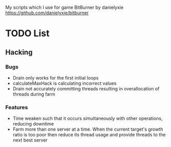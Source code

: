 My scripts which I use for game BitBurner by danielyxie https://github.com/danielyxie/bitburner

# TODO List
## Hacking
### Bugs
* Drain only works for the first initial loops
* calculateMaxHack is calculating incorrect values 
* Drain not accurately committing threads resulting in overallocation of threads during farm

### Features
* Time weaken such that it occurs simultaneously with other operations, reducing downtime
* Farm more than one server at a time. When the current target's growth ratio is too poor then 
reduce its thread usage and provide threads to the next best server